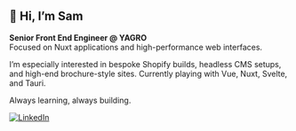 ## 👋 Hi, I’m Sam

**Senior Front End Engineer @ YAGRO**  
Focused on Nuxt applications and high-performance web interfaces.

I’m especially interested in bespoke Shopify builds, headless CMS setups, and high-end brochure-style sites. 
Currently playing with Vue, Nuxt, Svelte, and Tauri.

Always learning, always building. 

[![LinkedIn](https://custom-icon-badges.demolab.com/badge/LinkedIn-0A66C2?logo=linkedin-white&logoColor=fff)]([#](https://www.linkedin.com/in/sam-wells/))
